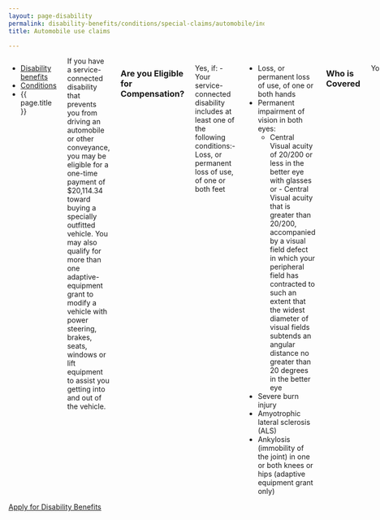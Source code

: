```yaml
---
layout: page-disability
permalink: disability-benefits/conditions/special-claims/automobile/index.html
title: Automobile use claims

---
```


<div class="splash" markdown="0">
<div class="row" markdown="0">
<div class="small-12 columns" markdown="0">

<ul class="breadcrumbs" role="menubar" aria-label="Primary">
<li class="parent"><a href="{{ site.url }}/disability-benefits/">Disability benefits</a></li>
<li class="parent"><a href="{{ site.url }}/disability-benefits/conditions/">Conditions</a></li>
<li class="active">{{ page.title }}</li>
</ul>
If you have a service-connected disability that prevents you from driving an automobile or other conveyance, you may be eligible for a one-time payment of $20,114.34 toward buying a specially outfitted vehicle. You may also qualify for more than one adaptive-equipment grant to modify a vehicle with power steering, brakes, seats, windows or lift equipment to assist you getting into and out of the vehicle. 

### Are you Eligible for Compensation?

Yes, if: 
-Your service-connected disability includes at least one of the following conditions:- Loss, or permanent loss of use, of one or both feet
- Loss, or permanent loss of use, of one or both hands
- Permanent impairment of vision in both eyes:
   - Central Visual acuity of 20/200 or less in the better eye with glasses or  - Central Visual acuity that is greater than 20/200, accompanied by a visual field defect in which your peripheral field has contracted to such an extent that the widest diameter of visual fields subtends an angular distance no greater than 20 degrees in the better eye 
- Severe burn injury
- Amyotrophic lateral sclerosis (ALS)
- Ankylosis (immobility of the joint) in one or both knees or hips (adaptive equipment grant only)

### Who is Covered
You

### Available Benefits
Compensation

### How it works
In the case of these allowances, you must gain VA approval before purchasing an automobile or adaptive equipment. In the case of the adaptive-equipment grant, the compensation may be paid to you or to the seller. In the case of the one-time vehicle purchase grant, the compensation is paid directly to the seller. Either grant may be requested and received before or after military discharge.

You must show that your disability is service-connected or is treated as if service-connected under [38 U.S.C. 1151](link to beta site page of this program). 

You will be required to complete [VA Form 21-4502]( http://www.vba.va.gov/pubs/forms/VBA-21-4502-ARE.pdf) (Application for Automobile or Other Conveyance and Adaptive Equipment).

If you are entitled to adaptive equipment only (i.e., you have a service-connected disability due to ankylosis of the knees or hips), you should complete [VA Form 10-1394](http://www.va.gov/vaforms/medical/pdf/10-1394-fill.pdf) (Application for Adaptive Equipment - Motor Vehicle)

</div>
</div>
</div>

<div class="main" role="main" markdown="0">

<div class="action-bar">
  <div class="row">
    <div class="small-12 columns">
      <a class="button small start" href="{{ site.url}}/disability-benefits/get/">Apply for Disability Benefits</a>
    </div>
  </div>  
</div>

<div class="section one" markdown="0">
<div class="primary" markdown="0">
<div class="row" markdown="0">
<div class="small-12 columns" markdown="1">





</div>
</div>
</div>


</div>
